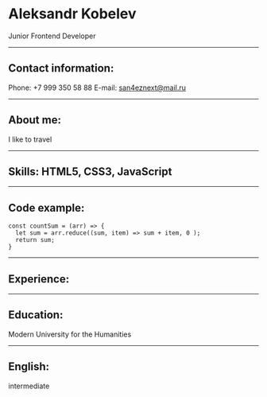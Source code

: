 # Aleksandr Kobelev
Junior Frontend Developer
*****
## Contact information:
Phone: +7 999 350 58 88
E-mail: san4eznext@mail.ru
*****
## About me:
I like to travel
*****
## Skills: HTML5, CSS3, JavaScript 
*****
## Code example:
```
const countSum = (arr) => {
  let sum = arr.reduce((sum, item) => sum + item, 0 );
  return sum;
}
```
*****
## Experience:
****
## Education:
Modern University for the Humanities
*****
## English:
intermediate


